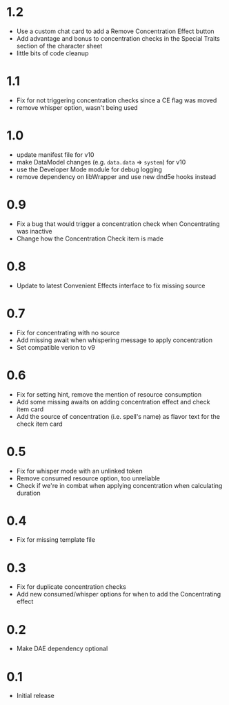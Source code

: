# 1.2

- Use a custom chat card to add a Remove Concentration Effect button
- Add advantage and bonus to concentration checks in the Special Traits section of the character sheet
- little bits of code cleanup

# 1.1

- Fix for not triggering concentration checks since a CE flag was moved
- remove whisper option, wasn't being used

# 1.0

- update manifest file for v10
- make DataModel changes (e.g. `data.data` => `system`) for v10
- use the Developer Mode module for debug logging
- remove dependency on libWrapper and use new dnd5e hooks instead

# 0.9

- Fix a bug that would trigger a concentration check when Concentrating was inactive
- Change how the Concentration Check item is made

# 0.8

- Update to latest Convenient Effects interface to fix missing source

# 0.7

- Fix for concentrating with no source
- Add missing await when whispering message to apply concentration
- Set compatible verion to v9

# 0.6

- Fix for setting hint, remove the mention of resource consumption
- Add some missing awaits on adding concentration effect and check item card
- Add the source of concentration (i.e. spell's name) as flavor text for the check item card

# 0.5

- Fix for whisper mode with an unlinked token
- Remove consumed resource option, too unreliable
- Check if we're in combat when applying concentration when calculating duration

# 0.4

- Fix for missing template file

# 0.3

- Fix for duplicate concentration checks
- Add new consumed/whisper options for when to add the Concentrating effect

# 0.2

- Make DAE dependency optional

# 0.1

- Initial release
